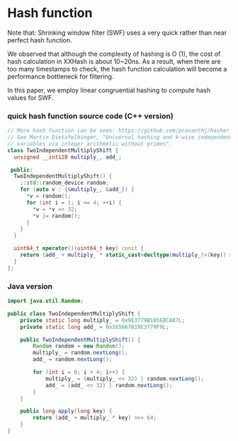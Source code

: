 
# Hash function

Note that: Shrinking window filter (SWF) uses a very quick rather than near perfect hash function.

We observed that although the complexity of hashing is O (1),
the cost of hash calculation in XXHash is about 10~20ns.
As a result, when there are too many timestamps to check,
the hash function calculation will become a performance bottleneck for filtering.

In this paper, we employ linear congruential hashing to compute hash values for SWF.

### quick hash function source code (C++ version)
```c++
// More hash function can be seen: https://github.com/prasanthj/hasher
// See Martin Dietzfelbinger, "Universal hashing and k-wise independent random
// variables via integer arithmetic without primes".
class TwoIndependentMultiplyShift {
  unsigned __int128 multiply_, add_;

 public:
  TwoIndependentMultiplyShift() {
    ::std::random_device random;
    for (auto v : {&multiply_, &add_}) {
      *v = random();
      for (int i = 1; i <= 4; ++i) {
        *v = *v << 32;
        *v |= random();
      }
    }
  }

  uint64_t operator()(uint64_t key) const {
    return (add_ + multiply_ * static_cast<decltype(multiply_)>(key)) >> 64;
  }
};
```

### Java version
```java
import java.util.Random;

public class TwoIndependentMultiplyShift {
    private static long multiply_ = 0x9E3779B185EBCA87L;
    private static long add_ = 0x165667B19E3779F9L;

    public TwoIndependentMultiplyShift() {
        Random random = new Random();
        multiply_ = random.nextLong();
        add_ = random.nextLong();

        for (int i = 0; i < 4; i++) {
            multiply_ = (multiply_ << 32) | random.nextLong();
            add_ = (add_ << 32) | random.nextLong();
        }
    }

    public long apply(long key) {
        return (add_ + multiply_ * key) >>> 64;
    }
}
```

